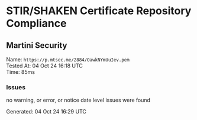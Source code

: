 # STIR/SHAKEN Certificate Repository Compliance

## Martini Security

Name: `https://p.mtsec.me/2884/OawkNYmUuIev.pem`\
Tested At: 04 Oct 24 16:18 UTC\
Time: 85ms

### Issues

no warning, or error, or notice date level issues were found

Generated: 04 Oct 24 16:29 UTC